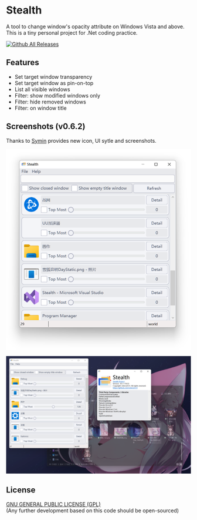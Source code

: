 # Stealth

A tool to change window's opacity attribute on Windows Vista and above.\
This is a tiny personal project for .Net coding practice.

[![Github All Releases](https://img.shields.io/github/downloads/celeron533/Stealth/total.svg)]()

## Features
- Set target window transparency
- Set target window as pin-on-top
- List all visible windows
- Filter: show modified windows only
- Filter: hide removed windows
- Filter: on window title

## Screenshots (v0.6.2)
Thanks to [Symin](https://github.com/syminomega) provides new icon, UI sytle and screenshots.

![Stealth](screenshot/Stealth.png)

![Sample with explorer](screenshot/Sample.png)

## License
[GNU GENERAL PUBLIC LICENSE (GPL)](./LICENSE)\
(Any further development based on this code should be open-sourced)